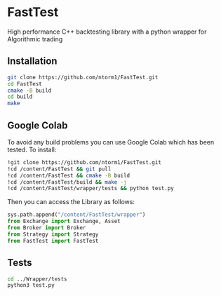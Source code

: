 # FastTest

High performance C++ backtesting library with a python wrapper for Algorithmic trading 

## Installation

```bash
git clone https://github.com/ntorm1/FastTest.git
cd FastTest
cmake -B build
cd build
make
```

## Google Colab
To avoid any build problems you can use Google Colab which has been tested. To install:
```bash
!git clone https://github.com/ntorm1/FastTest.git
!cd /content/FastTest && git pull
!cd /content/FastTest && cmake -B build
!cd /content/FastTest/build && make -j
!cd /content/FastTest/wrapper/tests && python test.py
```

Then you can access the Library as follows:
```python
sys.path.append("/content/FastTest/wrapper")
from Exchange import Exchange, Asset
from Broker import Broker
from Strategy import Strategy
from FastTest import FastTest
```

## Tests
```bash
cd ../Wrapper/tests
python3 test.py
```


